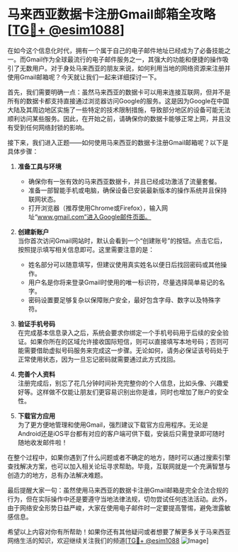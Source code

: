 # 马来西亚数据卡注册Gmail邮箱全攻略[[TG💪+ @esim1088](https://t.me/s/esim1088)]

在如今这个信息化时代，拥有一个属于自己的电子邮件地址已经成为了必备技能之一。而Gmail作为全球最流行的电子邮件服务之一，其强大的功能和便捷的操作吸引了无数用户。对于身处马来西亚的朋友来说，如何利用当地的网络资源来注册并使用Gmail邮箱呢？今天就让我们一起来详细探讨一下。

首先，我们需要明确一点：虽然马来西亚的数据卡可以用来连接互联网，但并不是所有的数据卡都支持直接通过浏览器访问Google的服务。这是因为Google在中国大陆及其周边地区实施了一些特定的技术限制措施，导致部分地区的设备可能无法顺利访问某些服务。因此，在开始之前，请确保你的数据卡能够正常上网，并且没有受到任何网络封锁的影响。

接下来，我们进入正题——如何使用马来西亚的数据卡注册Gmail邮箱呢？以下是具体步骤：

1. **准备工具与环境**  
   - 确保你有一张有效的马来西亚数据卡，并且已经成功激活了流量套餐。
   - 准备一部智能手机或电脑，确保设备已安装最新版本的操作系统并且保持联网状态。
   - 打开浏览器（推荐使用Chrome或Firefox），输入网址“www.gmail.com”进入Google邮件页面。

2. **创建新账户**  
   当你首次访问Gmail网站时，默认会看到一个“创建账号”的按钮。点击它后，按照提示填写相关信息即可。这里需要注意的是：
   - 姓名部分可以随意填写，但建议使用真实姓名以便日后找回密码或其他操作。
   - 用户名是你将来登录Gmail时使用的唯一标识符，尽量选择简单易记的名字。
   - 密码设置要足够复杂以保障账户安全，最好包含字母、数字以及特殊字符。

3. **验证手机号码**  
   在完成基本信息录入之后，系统会要求你绑定一个手机号码用于后续的安全验证。如果你所在的区域允许接收国际短信，则可以直接填写本地号码；否则可能需要借助虚拟号码服务来完成这一步骤。无论如何，请务必保证该号码处于正常使用状态，因为一旦忘记密码就需要通过此方式找回。

4. **完善个人资料**  
   注册完成后，别忘了花几分钟时间补充完整你的个人信息，比如头像、兴趣爱好等。这样做不仅能让朋友们更容易识别出你是谁，同时也增加了账户的安全性。

5. **下载官方应用**  
   为了更方便地管理和使用Gmail，强烈建议下载官方应用程序。无论是Android还是iOS平台都有对应的客户端可供下载，安装后只需登录即可随时随地收发邮件啦！

在整个过程中，如果你遇到了什么问题或者不确定的地方，随时可以通过搜索引擎查找解决方案，也可以加入相关论坛寻求帮助。毕竟，互联网就是一个充满智慧与创造力的地方，总有办法解决难题。

最后提醒大家一句：虽然使用马来西亚的数据卡注册Gmail邮箱是完全合法合规的行为，但在实际操作中还是要遵守当地法律法规，切勿尝试任何违法活动。此外，由于网络安全形势日益严峻，大家在使用电子邮件时一定要提高警惕，避免泄露敏感信息。

希望以上内容对你有所帮助！如果你还有其他疑问或者想要了解更多关于马来西亚网络生活的知识，欢迎继续关注我们的频道[[TG💪+ @esim1088](https://t.me/s/esim1088) ![Image](https://i.postimg.cc/4NQfJmqS/Snipaste-2025-05-13-00-14-12.png)]